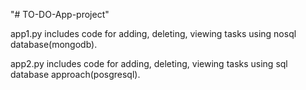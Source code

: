 "# TO-DO-App-project" 

app1.py includes code for adding, deleting, viewing tasks using nosql database(mongodb).

app2.py includes code for adding, deleting, viewing tasks using sql database approach(posgresql).
